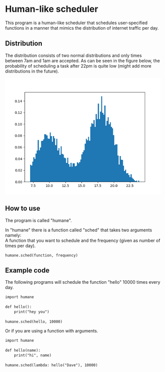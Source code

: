 # Human-like scheduler
This program is a human-like scheduler that schedules user-specified functions in a manner that mimics the distribution of internet traffic per day.

## Distribution
The distribution consists of two normal distributions and only times between 7am and 1am are accepted. As can be seen in the figure below, the probability of scheduling a task after 22pm is quite low (might add more distributions in the future). 

![Alt text](/distribution.png?raw=true "Distribution")

## How to use
The program is called "humane". 

In "humane" there is a function called "sched" that takes two arguments namely: \
A function that you want to schedule and the frequency (given as number of times per day).
```
humane.sched(function, frequency)
```

## Example code
The following programs will schedule the function "hello" 10000 times every day.
```
import humane

def hello():
	print("hey you")

humane.sched(hello, 10000)
```

Or if you are using a function with arguments.

```
import humane

def hello(name):
	print("hi", name)

humane.sched(lambda: hello("Dave"), 10000)
```

